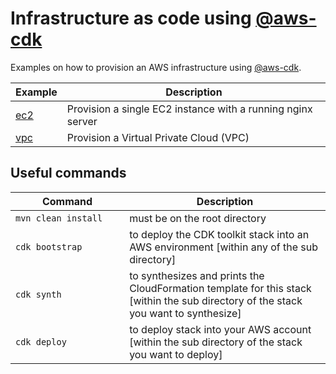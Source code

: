 # Infrastructure as code using [@aws-cdk](https://github.com/aws/aws-cdk)

Examples on how to provision an AWS infrastructure using [@aws-cdk](https://github.com/aws/aws-cdk).

| Example | Description |
|---------|-------------|
| [ec2](ec2) | Provision a single EC2 instance with a running nginx server |
| [vpc](vpc)| Provision a Virtual Private Cloud (VPC) |

## Useful commands
| &nbsp;&nbsp;&nbsp;&nbsp;&nbsp;&nbsp;&nbsp;&nbsp;&nbsp;&nbsp;Command&nbsp;&nbsp;&nbsp;&nbsp;&nbsp;&nbsp;&nbsp;&nbsp;&nbsp;&nbsp; | Description |
| ------- | ------------ |
| `mvn clean install`  | must be on the root directory |
| `cdk bootstrap` | to deploy the CDK toolkit stack into an AWS environment [within any of the sub directory] |
| `cdk synth` | to synthesizes and prints the CloudFormation template for this stack [within the sub directory of the stack you want to synthesize] |
| `cdk deploy` | to deploy stack into your AWS account [within the sub directory of the stack you want to deploy] |
